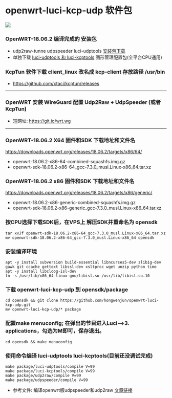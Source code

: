 # openwrt-luci-kcp-udp  软件包

![](https://raw.githubusercontent.com/hongwenjun/openwrt-luci-kcp-udp/master/bin/lui_udp_kcp.png)

### OpenWRT-18.06.2 编译完成的 安装包
- udp2raw-tunne udpspeeder luci-udptools [安装包下载](https://github.com/hongwenjun/vps_setup/blob/master/openwrt-18.06.2/openwrt_udptools.zip)
- 单独下载 [luci-udptools 和 luci-kcptools](https://github.com/hongwenjun/openwrt-luci-kcp-udp/tree/master/bin) 图形管理配置包(全平台CPU通用)

### KcpTun 软件下载 client_linux 改名成 kcp-client 存放路径 /usr/bin
- https://github.com/xtaci/kcptun/releases

------

###  OpenWRT 安装 WireGuard 配置 Udp2Raw + UdpSpeeder (或者 KcpTun)
- 短网址: https://git.io/wrt.wg

--------

### OpenWRT-18.06.2 X64 固件和SDK 下载地址和文件名
https://downloads.openwrt.org/releases/18.06.2/targets/x86/64/
- openwrt-18.06.2-x86-64-combined-squashfs.img.gz
- openwrt-sdk-18.06.2-x86-64_gcc-7.3.0_musl.Linux-x86_64.tar.xz

### OpenWRT-18.06.2 x86 固件和SDK 下载地址和文件名
https://downloads.openwrt.org/releases/18.06.2/targets/x86/generic/
- openwrt-18.06.2-x86-generic-combined-squashfs.img.gz
- openwrt-sdk-18.06.2-x86-generic_gcc-7.3.0_musl.Linux-x86_64.tar.xz

### 按CPU选择下载SDK后，在VPS上 解压SDK并重命名为 opensdk
	tar xvJf openwrt-sdk-18.06.2-x86-64_gcc-7.3.0_musl.Linux-x86_64.tar.xz
	mv openwrt-sdk-18.06.2-x86-64_gcc-7.3.0_musl.Linux-x86_64 opensdk

### 安装编译环境

```
apt -y install subversion build-essential libncurses5-dev zlib1g-dev gawk git ccache gettext libssl-dev xsltproc wget unzip python time
apt -y install libcloog-isl-dev
ln -s /usr/lib/x86_64-linux-gnu/libisl.so /usr/lib/libisl.so.10
```

### 下载 openwrt-luci-kcp-udp 到 opensdk/package
	cd opensdk && git clone https://github.com/hongwenjun/openwrt-luci-kcp-udp.git
	mv openwrt-luci-kcp-udp/* package

### 配置make menuconfig; 在弹出的节目进入Luci—>3. applications，勾选为M即可，保存退出。
	cd opensdk && make menuconfig

### 使用命令编译 luci-udptools  luci-kcptools(目前还没调试完成)
```
make package/luci-udptools/compile V=99
make package/luci-kcptools/compile V=99
make package/udp2raw/compile V=99
make package/udpspeeder/compile V=99

```
- 参考文件: 编译openwrt版udpspeeder和udp2raw [文章链接](https://www.atrandys.com/2018/1255.html)

